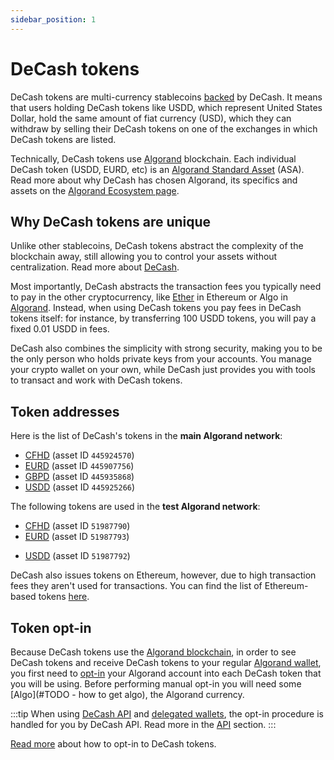 ```yaml
---
sidebar_position: 1
---
```


# DeCash tokens

DeCash tokens are multi-currency stablecoins [backed](https://www.decash.com/transparency/) by DeCash.
It means that users holding DeCash tokens like USDD, which represent United States Dollar, hold the
same amount of fiat currency (USD), which they can withdraw by selling their DeCash tokens on one of the
exchanges in which DeCash tokens are listed.

Technically, DeCash tokens use [Algorand](https://www.algorand.com/) blockchain. Each individual DeCash
token (USDD, EURD, etc) is an [Algorand Standard Asset](https://developer.algorand.org/docs/get-details/asa/) (ASA).
Read more about why DeCash has chosen Algorand, its specifics and assets on the [Algorand Ecosystem page](#TODO-algorand/overview).

## Why DeCash tokens are unique

Unlike other stablecoins, DeCash tokens abstract the complexity of the blockchain away, still allowing you to
control your assets without centralization. Read more about [DeCash](https://www.decash.com/).

Most importantly, DeCash abstracts the transaction fees you typically
need to pay in the other cryptocurrency, like [Ether](https://ethereum.org/en/) in Ethereum or Algo in
[Algorand](https://www.algorand.com/). Instead, when using DeCash tokens you pay fees in DeCash tokens itself:
for instance, by transferring 100 USDD tokens, you will pay a fixed 0.01 USDD in fees.

DeCash also combines the simplicity with strong security, making you to be the only person who holds
private keys from your accounts. You manage your crypto wallet on your own, while DeCash just provides you
with tools to transact and work with DeCash tokens.


## Token addresses

Here is the list of DeCash's tokens in the **main Algorand network**:

+ [CFHD](https://algoexplorer.io/asset/445924570) (asset ID `445924570`)
+ [EURD](https://algoexplorer.io/asset/445907756) (asset ID `445907756`)
+ [GBPD](https://algoexplorer.io/asset/445935868) (asset ID `445935868`)
+ [USDD](https://algoexplorer.io/asset/445925266) (asset ID `445925266`)

The following tokens are used in the **test Algorand network**:

+ [CFHD](https://testnet.algoexplorer.io/asset/51987790) (asset ID `51987790`)
+ [EURD](https://testnet.algoexplorer.io/asset/51987793) (asset ID `51987793`)
<!-- + [GBPD](?) (asset ID `?`) - Is it deployed? -->
+ [USDD](https://testnet.algoexplorer.io/asset/51987792) (asset ID `51987792`)

DeCash also issues tokens on Ethereum, however, due to high transaction fees they aren't used for transactions.
You can find the list of Ethereum-based tokens [here](https://github.com/DeCash-Official/smart-contracts).


## Token opt-in

Because DeCash tokens use the [Algorand blockchain](/docs/concepts/algorand), in order to see DeCash tokens
and receive DeCash tokens to your regular [Algorand wallet](/docs/concepts/algorand#wallets),
you first need to [opt-in](https://developer.algorand.org/docs/get-details/asa/#receiving-an-asset)
your Algorand account into each DeCash token that you will be using. Before performing manual opt-in you
will need some [Algo](#TODO - how to get algo), the Algorand currency.

:::tip
When using [DeCash API](/docs/api/overview) and [delegated wallets](#TODO), the opt-in procedure is handled for you by DeCash API.
Read more in the [API](/docs/api/overview) section.
:::

[Read more](#TODO-opt-in-guide) about how to opt-in to DeCash tokens.